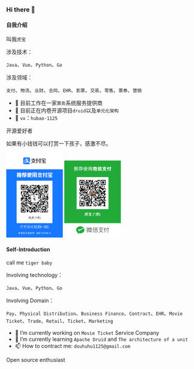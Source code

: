 ### Hi there 👋

#### 自我介绍
叫我`虎宝`

涉及技术：

`Java`、`Vue`、`Python`、`Go`

涉及领域：

`支付`、`物流`、`业财`、`合同`、`EHR`、`影票`、`交易`、`零售`、`票券`、`营销`

- 🔭 目前工作在一家`票务`系统服务提供商
- 🌱 目前正在内卷开源项目`druid`以及`单元化架构`
- 💬 `vx`：`hubao-1125`

开源爱好者

如果有小钱钱可以打赏一下孩子，感激不尽。

<img src="alipay.jpeg" width="30%" height="20%"></img>
<img src="weixin.jpeg" width="30%" height="20%"></img>


#### Self-Introduction
call me `tiger baby`

Involving technology：

`Java`、`Vue`、`Python`、`Go`

Involving Domain：

`Pay`、`Physical Distribution`、`Business Finance`、`Contract`、`EHR`、`Movie Ticket`、`Trade`、`Retail`、`Ticket`、`Marketing`

- 🔭 I’m currently working on `Movie Ticket` Service Company
- 🌱 I’m currently learning `Apache Druid` and `The architecture of a unit`
- 📫 How to contract me: `douhuhu1125@gmail.com`

Open source enthusiast


<!--
**hubao-1125/hubao-1125** is a ✨ _special_ ✨ repository because its `README.md` (this file) appears on your GitHub profile.

Here are some ideas to get you started:

- 🔭 I’m currently working on ...
- 🌱 I’m currently learning ...
- 👯 I’m looking to collaborate on ...
- 🤔 I’m looking for help with ...
- 💬 Ask me about ...
- 📫 How to reach me: ...
- 😄 Pronouns: ...
- ⚡ Fun fact: ...
-->
